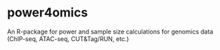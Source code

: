 # power4omics
An R-package for power and sample size calculations for genomics data (ChIP-seq, ATAC-seq, CUT&amp;Tag/RUN, etc.)
